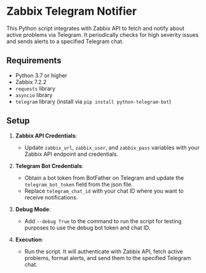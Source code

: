 # Zabbix Telegram Notifier

This Python script integrates with Zabbix API to fetch and notify about active problems via Telegram. It periodically checks for high severity issues and sends alerts to a specified Telegram chat.

## Requirements

- Python 3.7 or higher
- Zabbix 7.2.2
- `requests` library
- `asyncio` library 
- `telegram` library (install via `pip install python-telegram-bot`)

## Setup

1. **Zabbix API Credentials**:
   - Update `zabbix_url`, `zabbix_user`, and `zabbix_pass` variables with your Zabbix API endpoint and credentials.

2. **Telegram Bot Credentials**:
   - Obtain a bot token from BotFather on Telegram and update the `telegram_bot_token` field from the json file.
   - Replace `telegram_chat_id` with your chat ID where you want to receive notifications.

3. **Debug Mode**:
   - Add `--debug True` to the command to run the script for testing purposes to use the debug bot token and chat ID.

4. **Execution**:
   - Run the script. It will authenticate with Zabbix API, fetch active problems, format alerts, and send them to the specified Telegram chat.

